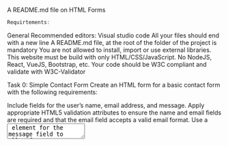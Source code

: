 A README.md file on HTML Forms

```c#
Requirtements:
```
General
Recommended editors: Visual studio code
All your files should end with a new line
A README.md file, at the root of the folder of the project is mandatory
You are not allowed to install, import or use external libraries. This website must be build with only HTML/CSS/JavaScript. No NodeJS, React, VueJS, Bootstrap, etc.
Your code should be W3C compliant and validate with W3C-Validator

Task 0: Simple Contact Form
Create an HTML form for a basic contact form with the following requirements:

Include fields for the user’s name, email address, and message.
Apply appropriate HTML5 validation attributes to ensure the name and email fields are required and that the email field accepts a valid email format.
Use a <textarea> element for the message field to allow for a long description and not limit it to just one line.
Add a submit button to submit the form.

Task 1: Registration Form
Design an HTML registration form with the following specifications:

Include fields for the user’s name, email, password, and confirm password.
Implement HTML5 validation attributes to ensure all fields are required,
And the email field accepts a valid email format, and the password fields match.
Use appropriate input types (e.g., email, password) and labels for each field.

Task 2: Subscription Form with Radio Buttons
Build an HTML form for a subscription with the following criteria:

Include fields for the user’s name, email, and subscription preference (monthly, yearly).
Utilize radio buttons for the subscription preference and ensure that the user can only select one option.
Apply HTML5 validation to ensure all fields are required and the email field accepts a valid email format.

Task 3: Feedback Form with Checkboxes and File Upload
Develop an HTML feedback form with checkboxes to capture user opinions and the ability to upload a file:

Include fields for the user’s name, email, checkboxes for various feedback options (e.g., excellent, good, average, poor), and a file upload field.
Ensure that the user can select multiple checkboxes.
Specify the file upload field using the <input type="file"> element.
Implement HTML5 validation to ensure the name, email, at least one checkbox, and a file are filled out.

Task 4: Survey Form with Select Dropdown, Time, and Date Selection
Design an HTML survey form with a select dropdown to collect user preferences, along with time and date selection:

Include fields for the user’s name, email, a select dropdown for their favorite color (options: red, blue, green), and separate fields for time and date selection.
Apply HTML5 validation to ensure all fields are required, including the select dropdown, time, and date fields.

To implement the time and date selection, use the following input types:

For time: <input type="time">

For date: <input type="date">